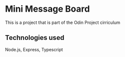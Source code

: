 # Mini Message Board

This is a project that is part of the Odin Project cirriculum

##  Technologies used

Node.js, Express, Typescript
